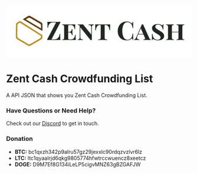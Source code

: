 ![image](https://raw.githubusercontent.com/ZentCashFoundation/brand/refs/heads/master/logo/wordmark/zentcash_wordmark_color.png)

# Zent Cash Crowdfunding List
A API JSON that shows you Zent Cash Crowdfunding List.

### Have Questions or Need Help?
Check out our [Discord](https://discord.gg/tfaUE2G) to get in touch.    

### Donation 
- **BTC:** bc1qxzh342p9alru57gz29jexxlc90rdqzvzlvr6lz
- **LTC:** ltc1qyaalrjd6qkg9805774hfwtrccwuencz8xeetcz
- **DOGE:** D9M7Ef8G134iLeLP5cigvMNZ63gBZGAFJW
